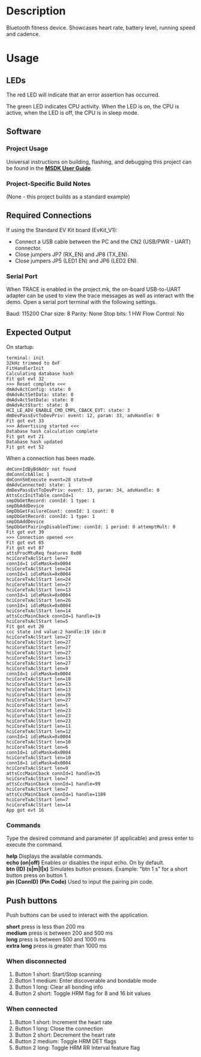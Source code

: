 # Description

Bluetooth fitness device. Showcases heart rate, battery level, running speed and cadence.

# Usage

## LEDs

The red LED will indicate that an error assertion has occurred.  

The green LED indicates CPU activity. When the LED is on, the CPU is active, when the LED
is off, the CPU is in sleep mode.

## Software

### Project Usage

Universal instructions on building, flashing, and debugging this project can be found in the **[MSDK User Guide](https://analog-devices-msdk.github.io/msdk/USERGUIDE/)**.

### Project-Specific Build Notes

(None - this project builds as a standard example)

## Required Connections

If using the Standard EV Kit board (EvKit\_V1):
-   Connect a USB cable between the PC and the CN2 (USB/PWR - UART) connector.
-   Close jumpers JP7 (RX_EN) and JP8 (TX_EN).
-   Close jumpers JP5 (LED1 EN) and JP6 (LED2 EN).


### Serial Port
When TRACE is enabled in the project.mk, the on-board USB-to-UART adapter can be used to view
the trace messages as well as interact with the demo. Open a serial port terminal
with the following settings.

Baud:             115200
Char size:        8
Parity:           None
Stop bits:        1
HW Flow Control:  No


## Expected Output

On startup:
```
terminal: init
32kHz trimmed to 0xF
FitHandlerInit
Calculating database hash
Fit got evt 32
>>> Reset complete <<<
dmAdvActConfig: state: 0
dmAdvActSetData: state: 0
dmAdvActSetData: state: 0
dmAdvActStart: state: 0
HCI_LE_ADV_ENABLE_CMD_CMPL_CBACK_EVT: state: 3
dmDevPassEvtToDevPriv: event: 12, param: 33, advHandle: 0
Fit got evt 33
>>> Advertising started <<<
Database hash calculation complete
Fit got evt 21
Database hash updated
Fit got evt 52
```

When a connection has been made.
```
dmConnIdByBdAddr not found
dmConnCcbAlloc 1
dmConnSmExecute event=28 state=0
dmAdvConnected: state: 1
dmDevPassEvtToDevPriv: event: 13, param: 34, advHandle: 0
AttsCccInitTable connId=1
smpDbGetRecord: connId: 1 type: 1
smpDbAddDevice
SmpDbGetFailureCount: connId: 1 count: 0
smpDbGetRecord: connId: 1 type: 1
smpDbAddDevice
SmpDbGetPairingDisabledTime: connId: 1 period: 0 attemptMult: 0
Fit got evt 39
>>> Connection opened <<<
Fit got evt 65
Fit got evt 87
attsProcMtuReq features 0x00
hciCoreTxAclStart len=7
connId=1 idleMask=0x0004
hciCoreTxAclStart len=24
connId=1 idleMask=0x0004
hciCoreTxAclStart len=24
hciCoreTxAclStart len=27
hciCoreTxAclStart len=13
connId=1 idleMask=0x0004
hciCoreTxAclStart len=26
connId=1 idleMask=0x0004
hciCoreTxAclStart len=14
attsCccMainCback connId=1 handle=19
hciCoreTxAclStart len=5
Fit got evt 20
ccc state ind value:2 handle:19 idx:0
hciCoreTxAclStart len=27
hciCoreTxAclStart len=27
hciCoreTxAclStart len=27
hciCoreTxAclStart len=27
hciCoreTxAclStart len=13
hciCoreTxAclStart len=27
hciCoreTxAclStart len=9
connId=1 idleMask=0x0004
hciCoreTxAclStart len=10
hciCoreTxAclStart len=13
hciCoreTxAclStart len=13
hciCoreTxAclStart len=26
hciCoreTxAclStart len=27
hciCoreTxAclStart len=5
hciCoreTxAclStart len=23
hciCoreTxAclStart len=23
hciCoreTxAclStart len=23
hciCoreTxAclStart len=11
hciCoreTxAclStart len=12
connId=1 idleMask=0x0004
hciCoreTxAclStart len=10
hciCoreTxAclStart len=6
connId=1 idleMask=0x0004
hciCoreTxAclStart len=10
connId=1 idleMask=0x0004
hciCoreTxAclStart len=9
attsCccMainCback connId=1 handle=35
hciCoreTxAclStart len=7
attsCccMainCback connId=1 handle=99
hciCoreTxAclStart len=7
attsCccMainCback connId=1 handle=1189
hciCoreTxAclStart len=7
hciCoreTxAclStart len=14
App got evt 16
```

### Commands
Type the desired command and parameter (if applicable) and press enter to execute the command.  

__help__  Displays the available commands.  
__echo (on|off)__ Enables or disables the input echo. On by default.  
__btn (ID) (s|m|l|x)__ Simulates button presses. Example: "btn 1 s" for a short button press on button 1.  
__pin (ConnID) (Pin Code)__ Used to input the pairing pin code.  

## Push buttons
Push buttons can be used to interact with the application.

__short__ press is less than 200 ms  
__medium__ press is between 200 and 500 ms  
__long__ press is between 500 and 1000 ms  
__extra long__ press is greater than 1000 ms  

### When disconnected
1. Button 1 short: Start/Stop scanning
2. Button 1 medium: Enter discoverable and bondable mode
3. Button 1 long: Clear all bonding info
4. Button 2 short: Toggle HRM flag for 8 and 16 bit values

### When connected
1. Button 1 short: Increment the heart rate
2. Button 1 long: Close the connection
3. Button 2 short: Decrement the heart rate
4. Button 2 medium: Toggle HRM DET flags
5. Button 2 long: Toggle HRM RR Interval feature flag


